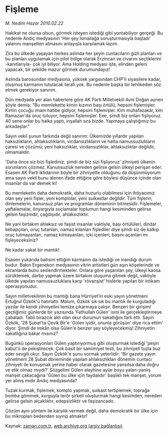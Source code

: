 # Fişleme

*M. Nedim Hazar 2010.02.22*

<tr><td class="metin" colspan="2" style="padding-top: 20px; padding-left: 5px; ">Hakikat ne olursa olsun, görmek isteyen istediği gibi yontabiliyor gerçeği. Bu nedenle Andıç medyasının 'Her şey İsmailağa soruşturmasıyla başladı' yalanını manşetten atmasını anlayışla karşılamak lazım.</td></tr><tr><td class="metin" colspan="2" style="padding-top: 20px; padding-left: 5px; "><p>Zira bu ülkede yaşayan herkes aslında her şeyin cuntacıların gizli planları ve bu planları uygulamak için pilot bölge olarak Erzincan ve civarını seçtiklerini -kanıtlarıyla- çok iyi biliyor. Ama Holding medyası işte, elinden geleni yapacak, bir şekilde mazur görmek durumundayız!
<p>Aslında barosundan medyasına, yüksek yargısından CHP'li siyasilere kadar, oluşmuş karmanın tutulacak tarafı yok. Bu nedenle başka bir tehlikeden söz etmek gerekiyor sanırım.
<p>Dün medyada yer alan haberlere göre AK Parti Milletvekili Avni Doğan aynen şöyle demiş: "Bu memlekette kimin kızının başı örtülü, hepsini fişlemişler. Kimin çocuğu imam hatibe gidiyor, hepsini fişlemişler. Kim muhafazakâr, kim Ramazan'da oruç tutuyor, hepsini fişlemişler. Eee, şimdi biz onları fişliyoruz. 40 sene onlar bu halka yaptı, inşallah sıra bizde. Yapmaya çalıştığımız bu arkadaşlar."
<p>Sayın vekil şunun farkında değil sanırım: Ülkemizde yıllardır yapılan haksızlıkların, ahlaksızlıkların, vicdansızlıkların ve hatta namussuzlukların çaresi ve çözümü; yeni haksızlıklar, vicdansızlıklar, ahlaksızlıklar değildir, olmamalıdır.
<p>'Daha önce siz bizi fişlediniz, şimdi de biz sizi fişliyoruz' zihniyeti ülkenin sorunlarını çözmez. Kanunsuzluk nereden gelirse gelsin ülkeyi perişan eder. Esasen AK Parti iktidarının böyle bir zihniyette olduğunu da düşünmüyorum ama sayın vekil bunu alenen ifade ettiğine göre böylesi düşünce içinde olan insanlar da var demek ki!
<p>Bu memleketin daha demokratik, daha huzurlu olabilmesi için ihtiyacımız olan şey yeni fişler, yeni komplolar, yeni suikastlar değildir. Tüm fişlerin, dinlemelerin, kanunsuz plan ve programlar döneminin bitmesidir. Fişlemeler, yaftalamalar, önyargıyla suçlamalar toplumun hangi kesiminden gelirse gelsin faşizmdir, çağdışıdır, ahlaksızlıktır.
<p>Ne yani birtakım ahlaksız ve faşist insanlar vaktiyle, başı örtülüleri, dindar kebapçıları, oruç tutanları, namaz kılanları fişlediler diye şimdi siz de kalkıp oruç tutmayanları, namaz kılmayanları, içki içenleri, başını açanları mı fişleyeceksiniz?
<p>Ne kadar sakat bir mantık!
<p>Esasen yukarıda bahsini ettiğim karmanın da istediği ve inandığı durum budur. Bakın Ergenekon medyasının vitrin artistleri gün aşırı köşelerinde ve ekranlarda bunu seslendirmekteler. Onlara göre yaşanılan şey, ülkeyi kaosa sürüklemek, darbe yapmak üzere birtakım oluşuma gitmek değil, vaktiyle ülkede yapılan namussuzluklara karşı 'rövanşist' hislerle yapılan bir intikam operasyonudur.
<p>Sayın milletvekilinin bu mantığı bana Hürriyet'in eski yayın yönetmeni Ertuğrul Özkök'ü hatırlattı. Malum, Özkök sık sık bu mantık ile kurguladığı yazılar ile kendi zihniyetini temize çıkarmaya çalışır. Benzeri bir girişimi geçtiğimiz günlerde bir yazısında 'Fethullah Gülen' ismi ile gerçekleştirmeye çabaladı. Tabii birazcık aklı olan okur durumun sakatlığını fark etti. Sayın Özkök, '28 Şubat'ta Çevik Bir'e 'Gülen iyidir, onunla görüşün' diye rica ettim' diyor. Şimdi de imkân olsa Gülen'e benzer şey söyleyecekmiş! Zihniyetin sakatlığına bakar mısınız?
<p>Bugünkü operasyonları Gülen yaptırıyormuş gibi oluşturmak istediği 'peşin kabul'ü de pekiştirecek. Çok basit bir samimiyet testi, bu zihniyeti tuzla buz eder sevgili okur. Sayın Özkök'e şunu sormak yeterlidir: 'Bir gazete yayın yönetmeni 28 Şubat döneminde yapılan ahlaksızlıkları dönemin cuntacı zihniyeti ile konuşmak yerine haber olarak gazetesine yansıtsa daha doğru ve etik olmaz mıydı?' Sözgelimi Gülen aleyhine aylar boyu yalan-yanlış manşet çakacağına 'Gülen bu ülke için faydalıdır' başlıklı tek manşet, yorum yer almış mıdır Andıç medyasında?
<p>Tuzak kurmak, fişlemek, komplo yapmak, suikast tertiplemek, toprağa bomba gömmek, kurguyla terör şirketi oluşturmak hangi kesimden, nereden gelirse gelsin alçaklıktır, edepsizliktir ve faşizancadır.
<p>Çözüm aynı yöntem ile karşılık vermek değil, daha demokratik bir ülke için bu mikropları bedenden sıyırıp atmaktır! <br/></p></p></p></p></p></p></p></p></p></p></p></p></p></td></tr>

Kaynak: [zaman.com.tr](http://zaman.com.tr/yazar.do?yazino=954123), [web.archive.org (arşiv bağlantısı)](http://web.archive.org/web/20100225142855/http://www.zaman.com.tr:80/yazar.do?yazino=954123)
